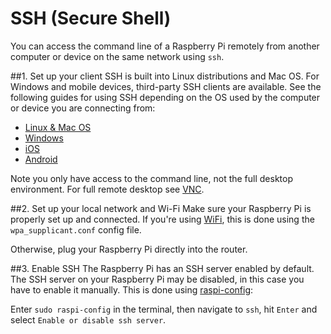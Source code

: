 # SSH (Secure Shell)

You can access the command line of a Raspberry Pi remotely from another computer or device on the same network using `ssh`.

##1. Set up your client
SSH is built into Linux distributions and Mac OS. For Windows and mobile devices, third-party SSH clients are available. See the following guides for using SSH depending on the OS used by the computer or device you are connecting from:

- [Linux & Mac OS](unix.md)
- [Windows](windows.md)
- [iOS](ios.md)
- [Android](android.md)

Note you only have access to the command line, not the full desktop environment. For full remote desktop see [VNC](../vnc/README.md).

##2. Set up your local network and Wi-Fi
Make sure your Raspberry Pi is properly set up and connected. If you're using [WiFi](../../configuration/wireless/wireless-cli.md), this is done using the `wpa_supplicant.conf` config file. 

Otherwise, plug your Raspberry Pi directly into the router.

##3. Enable SSH
The Raspberry Pi has an SSH server enabled by default. The SSH server on your Raspberry Pi may be disabled, in this case you have to enable it manually. This is done using [raspi-config](../../configuration/raspi-config.md):

Enter `sudo raspi-config` in the terminal, then navigate to `ssh`, hit `Enter` and select `Enable or disable ssh server`.


